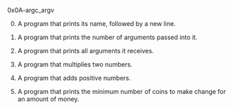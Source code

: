 0x0A-argc_argv

0. A program that prints its name, followed by a new line.

1. A program that prints the number of arguments passed into it.

2. A program that prints all arguments it receives.

3. A program that multiplies two numbers.

4. A program that adds positive numbers.

5. A program that prints the minimum number of coins to make change for an amount of money.
